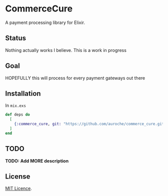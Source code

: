 # CommerceCure

A payment processing library for Elixir.

## Status

Nothing actually works I believe. This is a work in progress

## Goal

HOPEFULLY this will process for every payment gateways out there

## Installation

In `mix.exs`

```elixir
def deps do
  [
    {:commerce_cure, git: "https://github.com/auroche/commerce_cure.git"}
  ]
end
```

## TODO

**TODO: Add MORE description**

## License

[MIT Licence](LICENSE.md).
